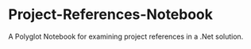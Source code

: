 # Project-References-Notebook
A Polyglot Notebook for examining project references in a .Net solution.
